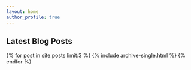 ```yaml
---
layout: home
author_profile: true
---
```




## Latest Blog Posts

{% for post in site.posts limit:3 %}
  {% include archive-single.html %}
{% endfor %}

